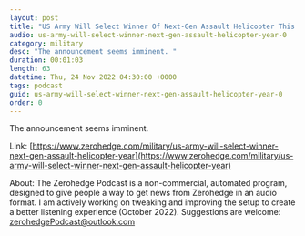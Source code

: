 ```yaml
---
layout: post
title: "US Army Will Select Winner Of Next-Gen Assault Helicopter This Year"
audio: us-army-will-select-winner-next-gen-assault-helicopter-year-0
category: military
desc: "The announcement seems imminent. "
duration: 00:01:03
length: 63
datetime: Thu, 24 Nov 2022 04:30:00 +0000
tags: podcast
guid: us-army-will-select-winner-next-gen-assault-helicopter-year-0
order: 0
---
```

The announcement seems imminent. 

Link: [https://www.zerohedge.com/military/us-army-will-select-winner-next-gen-assault-helicopter-year](https://www.zerohedge.com/military/us-army-will-select-winner-next-gen-assault-helicopter-year)

About: The Zerohedge Podcast is a non-commercial, automated program, designed to give people a way to get news from Zerohedge in an audio format.  I am actively working on tweaking and improving the setup to create a better listening experience (October 2022).  Suggestions are welcome: [zerohedgePodcast@outlook.com](mailto:zerohedgePodcast@outlook.com)